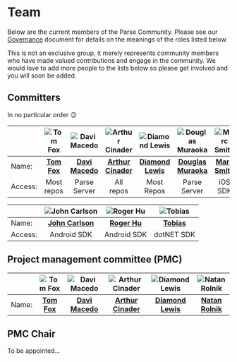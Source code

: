 # Team

Below are the current members of the Parse Community. Please see our [Governance](GOVERNANCE.md) document for details on the meanings of the roles listed below.

This is not an exclusive group, it merely represents community members who have made valued contributions and engage in the community. We would love to add more people to the lists below so please get involved and you will soon be added.

## Committers

In no particular order 😉

|         | ![Tom Fox](https://avatars0.githubusercontent.com/u/13188249?s=180&v=4) | ![Davi Macedo](https://avatars3.githubusercontent.com/u/4430059?s=180&v=4) | ![Arthur Cinader](https://avatars2.githubusercontent.com/u/700572?s=180&v=4) | ![Diamond Lewis](https://avatars0.githubusercontent.com/u/9830365?s=180&v=4) | ![Douglas Muraoka](https://avatars0.githubusercontent.com/u/8273531?s=180&v=4) | ![Marc Smith](https://avatars0.githubusercontent.com/u/5037688?s=180&v=4) |
|---------|:---:|:---:|:---:|:---:|:---:|:---:|
| Name:   | [__Tom Fox__](https://github.com/tomwfox) | [__Davi Macedo__](https://github.com/davimacedo) | [__Arthur Cinader__](https://github.com/acinader) | [__Diamond Lewis__](https://github.com/dplewis) | [__Douglas Muraoka__](https://github.com/douglasmuraoka) | [__Marc Smith__](https://github.com/mrmarcsmith) |
| Access: | Most repos | Parse Server | All repos | Most Repos | Parse Server | iOS SDK |

|         | ![John Carlson](https://avatars1.githubusercontent.com/u/1459320?s=180&v=4) | ![Roger Hu](https://avatars1.githubusercontent.com/u/326857?s=180&v=4) | ![Tobias](https://avatars3.githubusercontent.com/u/5549565?s=180&v=4) |
|---------|:---:|:---:|:---:|
| Name:   | [__John Carlson__](https://github.com/Jawnnypoo) | [__Roger Hu__](https://github.com/rogerhu) | [__Tobias__](https://github.com/TobiasPott) |
| Access: | Android SDK | Android SDK | dotNET SDK |


## Project management committee (PMC)

|       | ![Tom Fox](https://avatars0.githubusercontent.com/u/13188249?s=180&v=4) | ![Davi Macedo](https://avatars3.githubusercontent.com/u/4430059?s=180&v=4)  | ![Arthur Cinader](https://avatars2.githubusercontent.com/u/700572?s=180&v=4) | ![Diamond Lewis](https://avatars0.githubusercontent.com/u/9830365?s=180&v=4) | ![Natan Rolnik](https://avatars1.githubusercontent.com/u/1164565?s=180&v=4)
|------ |:---:|:---:|:---:|:---:|:---:|
| Name: | [__Tom Fox__](https://github.com/tomwfox) | [__Davi Macedo__](https://github.com/davimacedo) | [__Arthur Cinader__](https://github.com/acinader) | [__Diamond Lewis__](https://github.com/dplewis) | [__Natan Rolnik__](https://github.com/natanrolnik) |

## PMC Chair

To be appointed...
